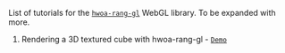 List of tutorials for the [`hwoa-rang-gl`](https://github.com/gnikoloff/hwoa-rang-gl "hwoa-rang-g") WebGL library. To be expanded with more.

1. Rendering a 3D textured cube with hwoa-rang-gl - [`Demo`](https://gnikoloff.github.io/hwoa-rang-gl-tutorials/)
